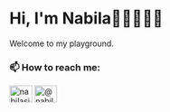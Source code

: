 <html>
  <head>
    <meta name="google-site-verification" content="O3Ecr9aTCu7WQPGcB0IpLGfSfNSVlHEjZIrW6UnYGsU" />
  </head>
  <body>
    <h1>Hi, I'm Nabila👋🏼👩🏽‍💻</h1>
    <p>Welcome to my playground.</p>
    <h3 align="left">📫 How to reach me:</h3>
    <a href="https://linkedin.com/in/nabilasiregar" target="blank"><img align="center" src="https://raw.githubusercontent.com/rahuldkjain/github-profile-readme-generator/master/src/images/icons/Social/linked-in-alt.svg" alt="nabilasiregar" height="30" width="40" /></a>
    <a href="https://medium.com/@nabilashares" target="blank"><img align="center" src="https://raw.githubusercontent.com/rahuldkjain/github-profile-readme-generator/master/src/images/icons/Social/medium.svg" alt="@nabilashares" height="30" width="40" /></a>
  </body>
</html>
